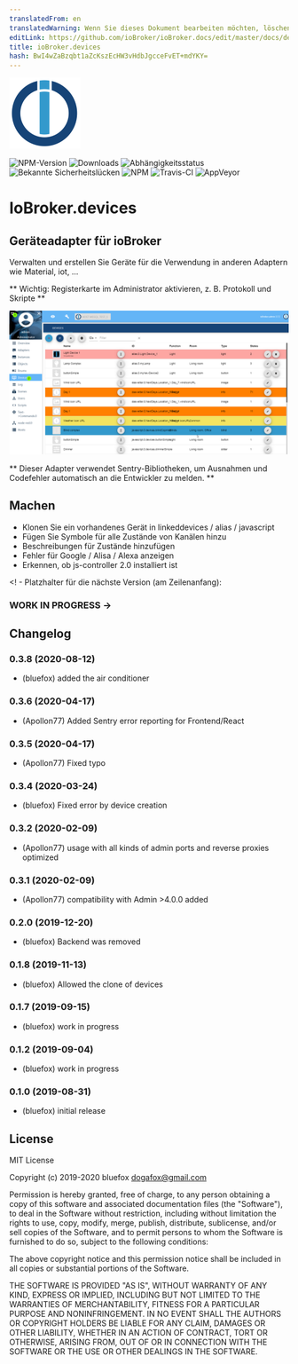 ```yaml
---
translatedFrom: en
translatedWarning: Wenn Sie dieses Dokument bearbeiten möchten, löschen Sie bitte das Feld "translationsFrom". Andernfalls wird dieses Dokument automatisch erneut übersetzt
editLink: https://github.com/ioBroker/ioBroker.docs/edit/master/docs/de/adapterref/iobroker.devices/README.md
title: ioBroker.devices
hash: BwI4wZaBzqbt1aZcKszEcHW3vHdbJgcceFvET+mdYKY=
---
```

![Logo](../../../en/adapterref/iobroker.devices/admin/devices.png)

![NPM-Version](http://img.shields.io/npm/v/iobroker.devices.svg)
![Downloads](https://img.shields.io/npm/dm/iobroker.devices.svg)
![Abhängigkeitsstatus](https://img.shields.io/david/ioBroker/iobroker.devices.svg)
![Bekannte Sicherheitslücken](https://snyk.io/test/github/ioBroker/ioBroker.devices/badge.svg)
![NPM](https://nodei.co/npm/iobroker.devices.png?downloads=true)
![Travis-CI](http://img.shields.io/travis/ioBroker/ioBroker.devices/master.svg)
![AppVeyor](https://ci.appveyor.com/api/projects/status/github/ioBroker/ioBroker.devices?branch=master&svg=true)

# IoBroker.devices
## Geräteadapter für ioBroker
Verwalten und erstellen Sie Geräte für die Verwendung in anderen Adaptern wie Material, iot, ...

** Wichtig: Registerkarte im Administrator aktivieren, z. B. Protokoll und Skripte **

![Bildschirm](../../../en/adapterref/iobroker.devices/img/screen.png)

** Dieser Adapter verwendet Sentry-Bibliotheken, um Ausnahmen und Codefehler automatisch an die Entwickler zu melden. **

## Machen
- Klonen Sie ein vorhandenes Gerät in linkeddevices / alias / javascript
- Fügen Sie Symbole für alle Zustände von Kanälen hinzu
- Beschreibungen für Zustände hinzufügen
- Fehler für Google / Alisa / Alexa anzeigen
- Erkennen, ob js-controller 2.0 installiert ist

<! - Platzhalter für die nächste Version (am Zeilenanfang):

### __WORK IN PROGRESS__ ->

## Changelog
### 0.3.8 (2020-08-12)
* (bluefox) added the air conditioner

### 0.3.6 (2020-04-17)
* (Apollon77) Added Sentry error reporting for Frontend/React

### 0.3.5 (2020-04-17)
* (Apollon77) Fixed typo

### 0.3.4 (2020-03-24)
* (bluefox) Fixed error by device creation

### 0.3.2 (2020-02-09)
* (Apollon77) usage with all kinds of admin ports and reverse proxies optimized

### 0.3.1 (2020-02-09)
* (Apollon77) compatibility with Admin >4.0.0 added

### 0.2.0 (2019-12-20)
* (bluefox) Backend was removed

### 0.1.8 (2019-11-13)
* (bluefox) Allowed the clone of devices

### 0.1.7 (2019-09-15)
* (bluefox) work in progress

### 0.1.2 (2019-09-04)
* (bluefox) work in progress

### 0.1.0 (2019-08-31)
* (bluefox) initial release

## License
MIT License

Copyright (c) 2019-2020 bluefox <dogafox@gmail.com>

Permission is hereby granted, free of charge, to any person obtaining a copy
of this software and associated documentation files (the "Software"), to deal
in the Software without restriction, including without limitation the rights
to use, copy, modify, merge, publish, distribute, sublicense, and/or sell
copies of the Software, and to permit persons to whom the Software is
furnished to do so, subject to the following conditions:

The above copyright notice and this permission notice shall be included in all
copies or substantial portions of the Software.

THE SOFTWARE IS PROVIDED "AS IS", WITHOUT WARRANTY OF ANY KIND, EXPRESS OR
IMPLIED, INCLUDING BUT NOT LIMITED TO THE WARRANTIES OF MERCHANTABILITY,
FITNESS FOR A PARTICULAR PURPOSE AND NONINFRINGEMENT. IN NO EVENT SHALL THE
AUTHORS OR COPYRIGHT HOLDERS BE LIABLE FOR ANY CLAIM, DAMAGES OR OTHER
LIABILITY, WHETHER IN AN ACTION OF CONTRACT, TORT OR OTHERWISE, ARISING FROM,
OUT OF OR IN CONNECTION WITH THE SOFTWARE OR THE USE OR OTHER DEALINGS IN THE
SOFTWARE.